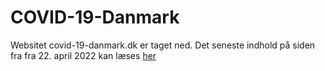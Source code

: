 # COVID-19-Danmark
Websitet covid-19-danmark.dk er taget ned. Det seneste indhold på siden fra fra 22. april 2022 kan læses [her](index.md)

